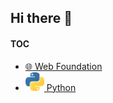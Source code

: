 ## Hi there 👋



#### TOC
- [🌐 Web Foundation](https://github.com/shanreed25/Web-Foundation)
- [<img src="https://github.com/shanreed25/Python/blob/main/Basics/assets/python.png" alt="python symbol" style="width:30px; height:30px;"/> Python](https://github.com/shanreed25/Python)
<!--
**shanreed25/shanreed25** is a ✨ _special_ ✨ repository because its `README.md` (this file) appears on your GitHub profile.

Here are some ideas to get you started:

- 🔭 I’m currently working on ...
- 🌱 I’m currently learning ...
- 👯 I’m looking to collaborate on ...
- 🤔 I’m looking for help with ...
- 💬 Ask me about ...
- 📫 How to reach me: ...
- 😄 Pronouns: ...
- ⚡ Fun fact: ...
-->
